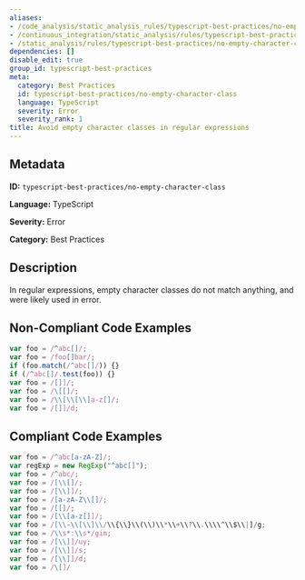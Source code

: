 ```yaml
---
aliases:
- /code_analysis/static_analysis_rules/typescript-best-practices/no-empty-character-class
- /continuous_integration/static_analysis/rules/typescript-best-practices/no-empty-character-class
- /static_analysis/rules/typescript-best-practices/no-empty-character-class
dependencies: []
disable_edit: true
group_id: typescript-best-practices
meta:
  category: Best Practices
  id: typescript-best-practices/no-empty-character-class
  language: TypeScript
  severity: Error
  severity_rank: 1
title: Avoid empty character classes in regular expressions
---
```

<!--  SOURCED FROM https://github.com/DataDog/datadog-static-analyzer-rule-docs -->


## Metadata
**ID:** `typescript-best-practices/no-empty-character-class`

**Language:** TypeScript

**Severity:** Error

**Category:** Best Practices

## Description
In regular expressions, empty character classes do not match anything, and were likely used in error.

## Non-Compliant Code Examples
```typescript
var foo = /^abc[]/;
var foo = /foo[]bar/;
if (foo.match(/^abc[]/)) {}
if (/^abc[]/.test(foo)) {}
var foo = /[]]/;
var foo = /\[[]/;
var foo = /\\[\\[\\]a-z[]/;
var foo = /[]]/d;
```

## Compliant Code Examples
```typescript
var foo = /^abc[a-zA-Z]/;
var regExp = new RegExp("^abc[]");
var foo = /^abc/;
var foo = /[\\[]/;
var foo = /[\\]]/;
var foo = /[a-zA-Z\\[]/;
var foo = /[[]/;
var foo = /[\\[a-z[]]/;
var foo = /[\\-\\[\\]\\/\\{\\}\\(\\)\\*\\+\\?\\.\\\\^\\$\\|]/g;
var foo = /\\s*:\\s*/gim;
var foo = /[\\]]/uy;
var foo = /[\\]]/s;
var foo = /[\\]]/d;
var foo = /\[]/
```

